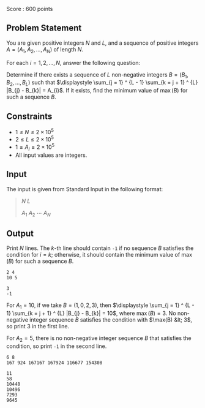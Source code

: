 Score : $600$ points

## Problem Statement

You are given positive integers $N$ and $L$, and a sequence of positive integers $A = (A_{1}, A_{2}, \dots , A_{N})$ of length $N$.

For each $i = 1, 2, \dots , N$, answer the following question:

Determine if there exists a sequence of $L$ non-negative integers $B = (B_{1}, B_{2}, \dots, B_{L})$ such that $\displaystyle \sum_{j = 1} ^ {L - 1} \sum_{k = j + 1} ^ {L} |B_{j} - B_{k}| = A_{i}$. If it exists, find the minimum value of $\max(B)$ for such a sequence $B$.

## Constraints

- $1 \leq N \leq 2 \times 10^{5}$
- $2 \leq L \leq 2 \times 10^{5}$
- $1 \leq A_{i} \leq 2 \times 10^{5}$
- All input values are integers.

## Input

The input is given from Standard Input in the following format:

> $N$ $L$
> 
> $A_{1}$ $A_{2}$ $\cdots$ $A_{N}$

## Output

Print $N$ lines. The $k$-th line should contain `-1` if no sequence $B$ satisfies the condition for $i=k$; otherwise, it should contain the minimum value of $\max(B)$ for such a sequence $B$.

```input1
2 4
10 5
```

```output1
3
-1
```

For $A_{1} = 10$,
if we take $B = (1, 0, 2, 3)$, then $\displaystyle \sum_{j = 1} ^ {L - 1} \sum_{k = j + 1} ^ {L} |B_{j} - B_{k}| = 10$, where $\max(B) = 3$.
No non-negative integer sequence $B$ satisfies the condition with $\max(B) &lt; 3$, so print $3$ in the first line.

For $A_{2} = 5$,
there is no non-negative integer sequence $B$ that satisfies the condition, so print `-1` in the second line.

```input2
6 8
167 924 167167 167924 116677 154308
```

```output2
11
58
10448
10496
7293
9645
```